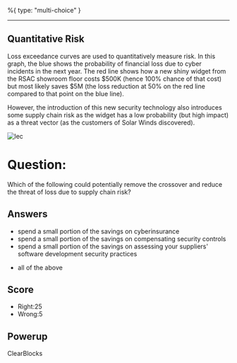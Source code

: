 %{
 type: "multi-choice"
}

---
## Quantitative Risk
Loss exceedance curves are used
to quantitatively measure risk.
In this graph, the blue shows the probability
of financial loss due to cyber incidents
in the next year.
The red line shows how a new shiny widget
from the RSAC showroom floor costs $500K
(hence 100% chance of that cost) but
most likely saves $5M
(the loss reduction at 50% on the red line compared
to that point on the blue line).

However, the introduction of this new security technology
also introduces some supply chain risk as the widget has
a low probability (but high impact) as a threat vector
(as the customers of Solar Winds discovered).

![lec](/images/lossExceed3.png)

# Question:
Which of the following could potentially
remove the crossover and reduce
the threat of loss due to supply chain risk?

## Answers
- spend a small portion of the savings on cyberinsurance
- spend a small portion of the savings on compensating security controls
- spend a small portion of the savings on assessing your suppliers' software development security practices
* all of the above

## Score
- Right:25
- Wrong:5

## Powerup
ClearBlocks
